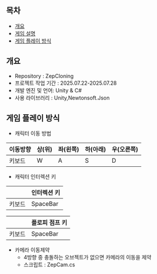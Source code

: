 ## 목차
  - [개요](#개요) 
  - [게임 설명](#게임-설명)
  - [게임 플레이 방식](#게임-플레이-방식)

## 개요
- Repository : ZepCloning
- 프로젝트 작업 기간 : 2025.07.22-2025.07.28
- 개발 엔진 및 언어: Unity & C#
- 사용 라이브러리 : Unity,Newtonsoft.Json
## 게임 플레이 방식
- 캐릭터 이동 방법

|이동방향|상(위)|좌(왼쪽)|하(아래)|우(오른쪽)|
|---|---|---|---|---|
|키보드| W | A | S | D |
- 캐릭터 인터렉션 키

||인터렉션 키|
|---|---|
|키보드| SpaceBar |

||플로피 점프 키|
|---|---|
|키보드| SpaceBar |


- 카메라 이동제약
   - 4방향 중 충돌하는 오브젝트가 없으면 카메라의 이동을 제약
   - 스크립트 : ZepCam.cs